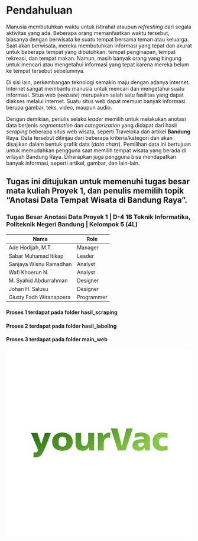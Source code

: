 # Pendahuluan

Manusia membutuhkan waktu untuk istirahat ataupun <i>refreshing</i> dari segala aktivitas yang ada. Beberapa orang memanfaatkan waktu tersebut, biasanya dengan berwisata ke suatu tempat bersama teman atau keluarga. Saat akan berwisata, mereka membutuhkan informasi yang tepat dan akurat untuk beberapa tempat yang dibutuhkan: tempat penginapan, tempat rekreasi, dan tempat makan. Namun, masih banyak orang yang bingung untuk mencari atau mengetahui informasi yang tepat karena mereka belum ke tempat tersebut sebelumnya.

Di sisi lain, perkembangan teknologi semakin maju dengan adanya internet. Internet sangat membantu manusia untuk mencari dan mengetahui suatu informasi. Situs web (<i>website</i>) merupakan salah satu fasilitas yang dapat diakses melalui internet. Suatu situs web dapat memuat banyak informasi berupa gambar, teks, video, maupun audio.

Dengan demikian, penulis selaku <i>leader</i> memilih untuk melakukan anotasi data berjenis <i>segmentation</i> dan <i>categorization</i> yang didapat dari hasil <i>scraping</i> beberapa situs web wisata, seperti Traveloka dan artikel <b>Bandung</b> Raya. Data tersebut ditinjau dari beberapa kriteria/kategori dan akan disajikan dalam bentuk grafik data (<i>data chart</i>). Pemilihan data ini bertujuan untuk memudahkan pengguna saat memilih tempat wisata yang berada di wilayah Bandung Raya. Diharapkan juga pengguna bisa mendapatkan banyak informasi, seperti artikel, gambar, dan lain-lain.

## Tugas ini ditujukan untuk memenuhi tugas besar mata kuliah Proyek 1, dan penulis memilih topik “Anotasi Data Tempat Wisata di Bandung Raya”.

### Tugas Besar Anotasi Data Proyek 1 | D-4 1B Teknik Informatika, Politeknik Negeri Bandung | Kelompok 5 (4L)

| Nama                    | Role       |
| ----------------------- | ---------- |
| Ade Hodijah, M.T.       | Manager    |
| Sabar Muhamad Itikap    | Leader     |
| Sanjaya Wisnu Ramadhan  | Analyst    |
| Wafi Khoerun N.         | Analyst    |
| M. Syahid Abdurrahman   | Designer   |
| Johan H. Salusu         | Designer   |
| Giusty Fadh Wiranapoera | Programmer |

#### Proses 1 terdapat pada folder hasil_scraping
#### Proses 2 terdapat pada folder hasil_labeling
#### Proses 3 terdapat pada folder main_web

![Logo yourVac](main_web/img/logo/profile.png)
